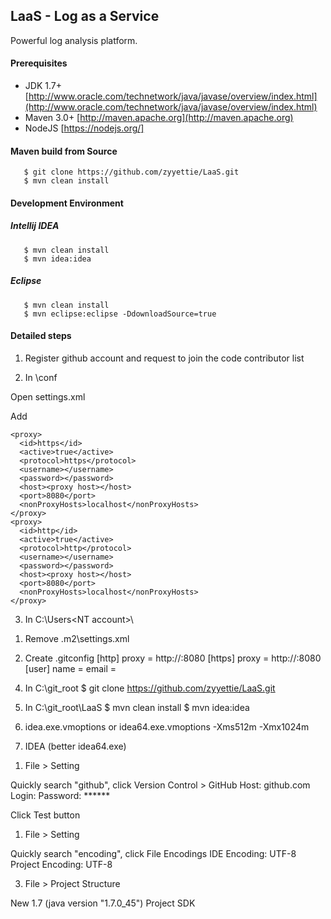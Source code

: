 LaaS - Log as a Service
----------
Powerful log analysis platform.

#### Prerequisites

- JDK 1.7+ [http://www.oracle.com/technetwork/java/javase/overview/index.html](http://www.oracle.com/technetwork/java/javase/overview/index.html)
- Maven 3.0+ [http://maven.apache.org](http://maven.apache.org)
- NodeJS [https://nodejs.org/]

#### Maven build from Source
       $ git clone https://github.com/zyyettie/LaaS.git
       $ mvn clean install

#### Development Environment
##### Intellij IDEA 
       $ mvn clean install
       $ mvn idea:idea
##### Eclipse
       $ mvn clean install
       $ mvn eclipse:eclipse -DdownloadSource=true

#### Detailed steps
1. Register github account and request to join the code contributor list

2. In <maven root folder>\conf

Open settings.xml

Add

    <proxy>
      <id>https</id>
      <active>true</active>
      <protocol>https</protocol>
      <username></username>
      <password></password>
      <host><proxy host></host>
      <port>8080</port>
      <nonProxyHosts>localhost</nonProxyHosts>
    </proxy>
    <proxy>
      <id>http</id>
      <active>true</active>
      <protocol>http</protocol>
      <username></username>
      <password></password>
      <host><proxy host></host>
      <port>8080</port>
      <nonProxyHosts>localhost</nonProxyHosts>
    </proxy>

3. In C:\Users\<NT account>\
1) Remove .m2\settings.xml

2) Create .gitconfig
[http]
	proxy = http://<proxy host>:8080
[https]
	proxy = http://<proxy host>:8080
[user]
	name = <Your preferred name alias>
	email = <github account>

4. In C:\git_root
       $ git clone https://github.com/zyyettie/LaaS.git

5. In C:\git_root\LaaS
       $ mvn clean install
       $ mvn idea:idea

6. idea.exe.vmoptions or idea64.exe.vmoptions
-Xms512m
-Xmx1024m

7. IDEA (better idea64.exe)
1) File > Setting

Quickly search "github", click Version Control > GitHub
Host: github.com
Login: <github account>
Password: ******

Click Test button

1) File > Setting

Quickly search "encoding", click File Encodings
IDE Encoding: UTF-8
Project Encoding: UTF-8

3) File > Project Structure

New 1.7 (java version "1.7.0_45") Project SDK
